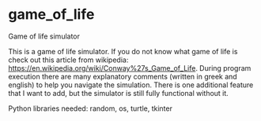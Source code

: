 # game_of_life
Game of life simulator

This is a game of life simulator. If you do not know what game of life is check out this article from wikipedia: https://en.wikipedia.org/wiki/Conway%27s_Game_of_Life. During program execution there are many explanatory comments (written in greek and english) to help you navigate the simulation. There is one additional feature that I want to add, but the simulator is still fully functional without it.

Python libraries needed: random, os, turtle, tkinter
